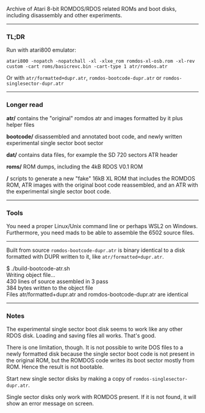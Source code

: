 Archive of Atari 8-bit ROMDOS/RDOS related ROMs and boot disks, including disassembly and other experiments.

---

### TL;DR

Run with atari800 emulator:

``atari800 -nopatch -nopatchall -xl -xlxe_rom romdos-xl-osb.rom -xl-rev custom -cart roms/basicrevc.bin -cart-type 1 atr/romdos.atr``

Or with ``atr/formatted+dupr.atr``, ``romdos-bootcode-dupr.atr`` or ``romdos-singlesector-dupr.atr``

---

### Longer read

__atr/__
  contains the "original" romdos atr and images formatted by it plus helper files

__bootcode/__
  disassembled and annotated boot code, and newly written experimental single sector boot sector

__dat/__
  contains data files, for example the SD 720 sectors ATR header

__roms/__
  ROM dumps, including the 4kB RDOS V0.1 ROM

__/__
  scripts to generate a new "fake" 16kB XL ROM that includes the ROMDOS ROM, ATR images with the original boot code reassembled, and an ATR with the experimental single sector boot code.
  
---
  
### Tools
  
You need a proper Linux/Unix command line or perhaps WSL2 on Windows. Furthermore, you need mads to be able to assemble the 6502 source files.
  
---
  
Built from source ``romdos-bootcode-dupr.atr`` is binary identical to a disk formatted with DUPR written to it, like ``atr/formatted+dupr.atr``.

$ ./build-bootcode-atr.sh   
Writing object file...   
430 lines of source assembled in 3 pass   
384 bytes written to the object file   
Files atr/formatted+dupr.atr and romdos-bootcode-dupr.atr are identical   

---
 
### Notes
  
The experimental single sector boot disk seems to work like any other RDOS disk. Loading and saving files all works. That's good.
  
There is one limitation, though.
It is not possible to write DOS files to a newly formatted disk
because the single sector boot code is not present in the original ROM, but the ROMDOS code writes its boot sector mostly from ROM.
Hence the result is not bootable.

Start new single sector disks by making a copy of ``romdos-singlesector-dupr.atr``.
  
Single sector disks only work with ROMDOS present. If it is not found, it will show an error message on screen.
  
